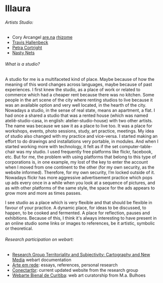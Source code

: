 # lllaura

###### Artists Studio:

- Cory Arcangel
[are.na](https://www.are.na/cory-arcangel)
[rhizome](https://conifer.rhizome.org/cory_arcangel/coryarcangelcom/20211205113448/https://coryarcangel.com/)
- [Travis Hallenbeck](https://travishallenbeck.tumblr.com)
- [Petra Cortright](https://www.petracortright.com)
- [Nasty Nets](https://anthology.rhizome.org/nasty-nets)

###### What is a studio?

A studio for me is a multifaceted kind of place. Maybe because of how the meaning of this word changes across languages, maybe because of past experiences. I first knew the studio, as a place of work or related to commerce which had a cheaper rent because there was no kitchen. Some people in the art scene of the city where renting studios to live because it was an available option and very well located, in the hearth of the city. Nowadays a studio, in the sense of real state, means an apartment, a flat. I had once a shared a studio that was a rented house (which was named ateliê-studio-casa, in english: atelier-studio-house) with two other artists. The name was because we saw it as a place to live too. It was a place for workshops, events, photo sessions, study, art practice, meetings.
My idea of studio also changed with my practice and vice-versa. I started making an effort to do drawings and installations very portable, in modules. And when I started working more with technology, it felt as if the set computer-table-chair was my studio. I used frequently free platforms like flickr, facebook, etc. But for me, the problem with using platforms that belong to this type of corporations is, in one example, my lost of the key to enter the account when I moved from one continent to the other (for my own security, as the website informed). Therefore, for my own security, I’m locked outside of it. Nowadays flickr has more aggressive advertisement practice which pops up ads every once in a while when you look at a sequence of pictures, and as with other platforms of the same style, the space for the ads appears to grow more and more as times passes.

I see studio as a place which is very flexible and that should be flexible in favour of your practice. A dynamic place, for ideas to be discussed, to happen, to be cooked and fermented. A place for reflection, pauses and exhibitions.
Because of this, I think it's always interesting to have present in an online studio some links or images to references, be it artistic, symbolic or theoretical. 

###### Research participation on webart: 

- [Research Group Territoriality and Subjectivity: Cartography and New Media](https://territorialidadeterritoriality.blogspot.com/)  webart documentation
- [Arte em rede](https://arteemrede.blogspot.com/): essays, references, personal research
- [Conectartbr](https://www.ufrgs.br/conectartbr/): current updated website from the research group  
- [Webarte Bienal de Curitiba](https://webarte.bienaldecuritiba.com.br/): web art curatorship from M.a. Bulhoes 
 

